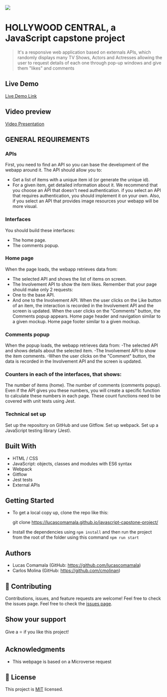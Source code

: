 ![](https://img.shields.io/badge/Microverse-blueviolet)


# HOLLYWOOD CENTRAL, a JavaScript capstone project 

> It's a responsive web application based on externals APIs, which randomly displays many TV Shows, Actors and Actresses allowing the user to request details of each one through pop-up windows and give them "likes" and comments

## Live Demo

[Live Demo Link](https://lucascomamala.github.io/javascript-capstone-project/)

## Video preview

[Video Presentation](https://drive.google.com/file/d/1_O53Pl6ElAJnO5hH5uzInzRjp4cVyfJx/view?usp=sharing)

## GENERAL REQUIREMENTS

### APIs
  First, you need to find an API so you can base the development of the webapp around it. The API should allow you to:
  - Get a list of items with a unique item id (or generate the unique id).
  - For a given item, get detailed information about it.
  We recommend that you choose an API that doesn't need authentication. if you select an API that requires authentication, you should implement it on your own. Also, if you select an API that provides image resources your webapp will be more visual.

### Interfaces
  You should build these interfaces:
   - The home page.
   - The comments popup.
  
### Home page
  When the page loads, the webapp retrieves data from:
  - The selected API and shows the list of items on screen.
  - The Involvement API to show the item likes.
  Remember that your page should make only 2 requests:
  - One to the base API.
  - And one to the Involvement API.
    When the user clicks on the Like button of an item, the interaction is recorded in the Involvement API and the screen is updated.
  When the user clicks on the "Comments" button, the Comments popup appears.
  Home page header and navigation similar to a given mockup.
  Home page footer similar to a given mockup.

### Comments popup
  When the popup loads, the webapp retrieves data from:
  -The selected API and shows details about the selected item.
  -The Involvement API to show the item comments.
  -When the user clicks on the "Comment" button, the data is recorded in the Involvement API and the screen is updated.
  
### Counters in each of the interfaces, that shows:
  The number of items (home).
  The number of comments (comments popup).
  Even if the API gives you these numbers, you will create a specific function to calculate these numbers in each page. These count functions need to be covered with unit tests using Jest.

### Technical set up
  Set up the repository on GitHub and use Gitflow.
  Set up webpack.
  Set up a JavaScript testing library (Jest).

## Built With

- HTML / CSS 
- JavaScript: objects, classes and modules with ES6 syntax 
- Webpack
- Gitflow
- Jest tests
- External APIs

## Getting Started

- To get a local copy up, clone the repo like this: 

  git clone https://lucascomamala.github.io/javascript-capstone-project/

- Install the dependencies using `npm install` and then run the project from the root of the folder using this command `npm run start`

## Authors

- Lucas Comamala (GitHub: https://github.com/lucascomamala)
- Carlos Molina  (GitHub: https://github.com/cmolinan)
   
## 🤝 Contributing

Contributions, issues, and feature requests are welcome!
Feel free to check the issues page.
Feel free to check the [issues page](../../issues/).

## Show your support

Give a ⭐️ if you like this project!

## Acknowledgments 

- This webpage is based on a Microverse request

## 📝 License

This project is [MIT](./MIT.md) licensed.
